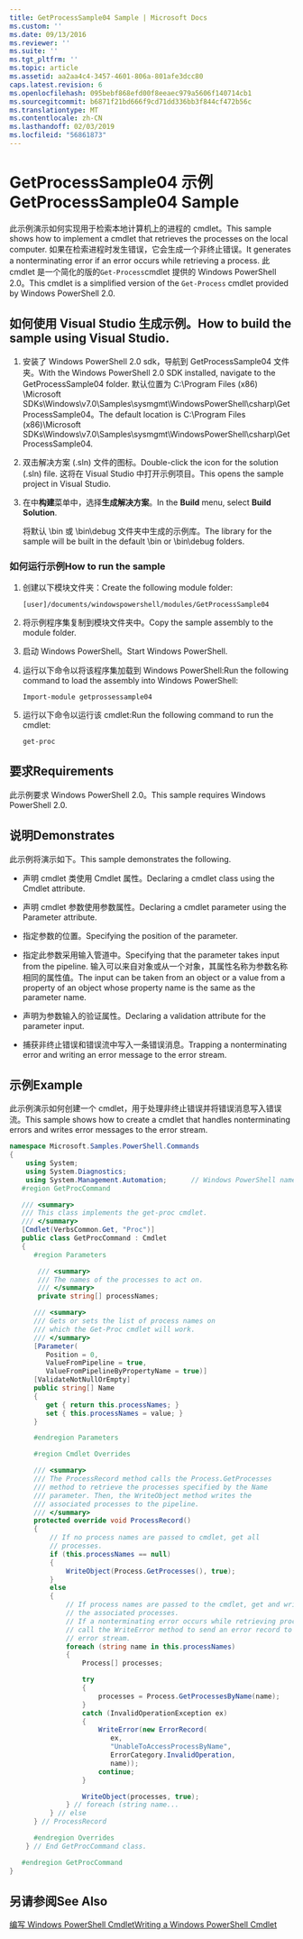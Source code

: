 ```yaml
---
title: GetProcessSample04 Sample | Microsoft Docs
ms.custom: ''
ms.date: 09/13/2016
ms.reviewer: ''
ms.suite: ''
ms.tgt_pltfrm: ''
ms.topic: article
ms.assetid: aa2aa4c4-3457-4601-806a-801afe3dcc80
caps.latest.revision: 6
ms.openlocfilehash: 095bebf868efd00f8eeaec979a5606f140714cb1
ms.sourcegitcommit: b6871f21bd666f9cd71dd336bb3f844cf472b56c
ms.translationtype: MT
ms.contentlocale: zh-CN
ms.lasthandoff: 02/03/2019
ms.locfileid: "56861873"
---
```

# <a name="getprocesssample04-sample"></a><span data-ttu-id="da2fb-102">GetProcessSample04 示例</span><span class="sxs-lookup"><span data-stu-id="da2fb-102">GetProcessSample04 Sample</span></span>

<span data-ttu-id="da2fb-103">此示例演示如何实现用于检索本地计算机上的进程的 cmdlet。</span><span class="sxs-lookup"><span data-stu-id="da2fb-103">This sample shows how to implement a cmdlet that retrieves the processes on the local computer.</span></span> <span data-ttu-id="da2fb-104">如果在检索进程时发生错误，它会生成一个非终止错误。</span><span class="sxs-lookup"><span data-stu-id="da2fb-104">It generates a nonterminating error if an error occurs while retrieving a process.</span></span> <span data-ttu-id="da2fb-105">此 cmdlet 是一个简化的版的`Get-Process`cmdlet 提供的 Windows PowerShell 2.0。</span><span class="sxs-lookup"><span data-stu-id="da2fb-105">This cmdlet is a simplified version of the `Get-Process` cmdlet provided by Windows PowerShell 2.0.</span></span>

## <a name="how-to-build-the-sample-using-visual-studio"></a><span data-ttu-id="da2fb-106">如何使用 Visual Studio 生成示例。</span><span class="sxs-lookup"><span data-stu-id="da2fb-106">How to build the sample using Visual Studio.</span></span>

1. <span data-ttu-id="da2fb-107">安装了 Windows PowerShell 2.0 sdk，导航到 GetProcessSample04 文件夹。</span><span class="sxs-lookup"><span data-stu-id="da2fb-107">With the Windows PowerShell 2.0 SDK installed, navigate to the GetProcessSample04 folder.</span></span> <span data-ttu-id="da2fb-108">默认位置为 C:\Program Files (x86) \Microsoft SDKs\Windows\v7.0\Samples\sysmgmt\WindowsPowerShell\csharp\GetProcessSample04。</span><span class="sxs-lookup"><span data-stu-id="da2fb-108">The default location is C:\Program Files (x86)\Microsoft SDKs\Windows\v7.0\Samples\sysmgmt\WindowsPowerShell\csharp\GetProcessSample04.</span></span>

2. <span data-ttu-id="da2fb-109">双击解决方案 (.sln) 文件的图标。</span><span class="sxs-lookup"><span data-stu-id="da2fb-109">Double-click the icon for the solution (.sln) file.</span></span> <span data-ttu-id="da2fb-110">这将在 Visual Studio 中打开示例项目。</span><span class="sxs-lookup"><span data-stu-id="da2fb-110">This opens the sample project in Visual Studio.</span></span>

3. <span data-ttu-id="da2fb-111">在中**构建**菜单中，选择**生成解决方案**。</span><span class="sxs-lookup"><span data-stu-id="da2fb-111">In the **Build** menu, select **Build Solution**.</span></span>

    <span data-ttu-id="da2fb-112">将默认 \bin 或 \bin\debug 文件夹中生成的示例库。</span><span class="sxs-lookup"><span data-stu-id="da2fb-112">The library for the sample will be built in the default \bin or \bin\debug folders.</span></span>

### <a name="how-to-run-the-sample"></a><span data-ttu-id="da2fb-113">如何运行示例</span><span class="sxs-lookup"><span data-stu-id="da2fb-113">How to run the sample</span></span>

1. <span data-ttu-id="da2fb-114">创建以下模块文件夹：</span><span class="sxs-lookup"><span data-stu-id="da2fb-114">Create the following module folder:</span></span>

    `[user]/documents/windowspowershell/modules/GetProcessSample04`

2. <span data-ttu-id="da2fb-115">将示例程序集复制到模块文件夹中。</span><span class="sxs-lookup"><span data-stu-id="da2fb-115">Copy the sample assembly to the module folder.</span></span>

3. <span data-ttu-id="da2fb-116">启动 Windows PowerShell。</span><span class="sxs-lookup"><span data-stu-id="da2fb-116">Start Windows PowerShell.</span></span>

4. <span data-ttu-id="da2fb-117">运行以下命令以将该程序集加载到 Windows PowerShell:</span><span class="sxs-lookup"><span data-stu-id="da2fb-117">Run the following command to load the assembly into Windows PowerShell:</span></span>

    `Import-module getprossessample04`

5. <span data-ttu-id="da2fb-118">运行以下命令以运行该 cmdlet:</span><span class="sxs-lookup"><span data-stu-id="da2fb-118">Run the following command to run the cmdlet:</span></span>

    `get-proc`

## <a name="requirements"></a><span data-ttu-id="da2fb-119">要求</span><span class="sxs-lookup"><span data-stu-id="da2fb-119">Requirements</span></span>

<span data-ttu-id="da2fb-120">此示例要求 Windows PowerShell 2.0。</span><span class="sxs-lookup"><span data-stu-id="da2fb-120">This sample requires Windows PowerShell 2.0.</span></span>

## <a name="demonstrates"></a><span data-ttu-id="da2fb-121">说明</span><span class="sxs-lookup"><span data-stu-id="da2fb-121">Demonstrates</span></span>

<span data-ttu-id="da2fb-122">此示例将演示如下。</span><span class="sxs-lookup"><span data-stu-id="da2fb-122">This sample demonstrates the following.</span></span>

- <span data-ttu-id="da2fb-123">声明 cmdlet 类使用 Cmdlet 属性。</span><span class="sxs-lookup"><span data-stu-id="da2fb-123">Declaring a cmdlet class using the Cmdlet attribute.</span></span>

- <span data-ttu-id="da2fb-124">声明 cmdlet 参数使用参数属性。</span><span class="sxs-lookup"><span data-stu-id="da2fb-124">Declaring a cmdlet parameter using the Parameter attribute.</span></span>

- <span data-ttu-id="da2fb-125">指定参数的位置。</span><span class="sxs-lookup"><span data-stu-id="da2fb-125">Specifying the position of the parameter.</span></span>

- <span data-ttu-id="da2fb-126">指定此参数采用输入管道中。</span><span class="sxs-lookup"><span data-stu-id="da2fb-126">Specifying that the parameter takes input from the pipeline.</span></span> <span data-ttu-id="da2fb-127">输入可以来自对象或从一个对象，其属性名称为参数名称相同的属性值。</span><span class="sxs-lookup"><span data-stu-id="da2fb-127">The input can be taken from an object or a value from a property of an object whose property name is the same as the parameter name.</span></span>

- <span data-ttu-id="da2fb-128">声明为参数输入的验证属性。</span><span class="sxs-lookup"><span data-stu-id="da2fb-128">Declaring a validation attribute for the parameter input.</span></span>

- <span data-ttu-id="da2fb-129">捕获非终止错误和错误流中写入一条错误消息。</span><span class="sxs-lookup"><span data-stu-id="da2fb-129">Trapping a nonterminating error and writing an error message to the error stream.</span></span>

## <a name="example"></a><span data-ttu-id="da2fb-130">示例</span><span class="sxs-lookup"><span data-stu-id="da2fb-130">Example</span></span>

<span data-ttu-id="da2fb-131">此示例演示如何创建一个 cmdlet，用于处理非终止错误并将错误消息写入错误流。</span><span class="sxs-lookup"><span data-stu-id="da2fb-131">This sample shows how to create a cmdlet that handles nonterminating errors and writes error messages to the error stream.</span></span>

```csharp
namespace Microsoft.Samples.PowerShell.Commands
{
    using System;
    using System.Diagnostics;
    using System.Management.Automation;      // Windows PowerShell namespace.
   #region GetProcCommand

   /// <summary>
   /// This class implements the get-proc cmdlet.
   /// </summary>
   [Cmdlet(VerbsCommon.Get, "Proc")]
   public class GetProcCommand : Cmdlet
   {
      #region Parameters

       /// <summary>
       /// The names of the processes to act on.
       /// </summary>
       private string[] processNames;

      /// <summary>
      /// Gets or sets the list of process names on
      /// which the Get-Proc cmdlet will work.
      /// </summary>
      [Parameter(
         Position = 0,
         ValueFromPipeline = true,
         ValueFromPipelineByPropertyName = true)]
      [ValidateNotNullOrEmpty]
      public string[] Name
      {
         get { return this.processNames; }
         set { this.processNames = value; }
      }

      #endregion Parameters

      #region Cmdlet Overrides

      /// <summary>
      /// The ProcessRecord method calls the Process.GetProcesses
      /// method to retrieve the processes specified by the Name
      /// parameter. Then, the WriteObject method writes the
      /// associated processes to the pipeline.
      /// </summary>
      protected override void ProcessRecord()
      {
          // If no process names are passed to cmdlet, get all
          // processes.
          if (this.processNames == null)
          {
              WriteObject(Process.GetProcesses(), true);
          }
          else
          {
              // If process names are passed to the cmdlet, get and write
              // the associated processes.
              // If a nonterminating error occurs while retrieving processes,
              // call the WriteError method to send an error record to the
              // error stream.
              foreach (string name in this.processNames)
              {
                  Process[] processes;

                  try
                  {
                      processes = Process.GetProcessesByName(name);
                  }
                  catch (InvalidOperationException ex)
                  {
                      WriteError(new ErrorRecord(
                         ex,
                         "UnableToAccessProcessByName",
                         ErrorCategory.InvalidOperation,
                         name));
                      continue;
                  }

                  WriteObject(processes, true);
              } // foreach (string name...
          } // else
      } // ProcessRecord

      #endregion Overrides
    } // End GetProcCommand class.

   #endregion GetProcCommand
}
```

## <a name="see-also"></a><span data-ttu-id="da2fb-132">另请参阅</span><span class="sxs-lookup"><span data-stu-id="da2fb-132">See Also</span></span>

[<span data-ttu-id="da2fb-133">编写 Windows PowerShell Cmdlet</span><span class="sxs-lookup"><span data-stu-id="da2fb-133">Writing a Windows PowerShell Cmdlet</span></span>](./writing-a-windows-powershell-cmdlet.md)
